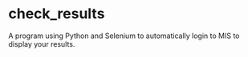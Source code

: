 # check_results

A program using Python and Selenium to automatically login to MIS to display your results.